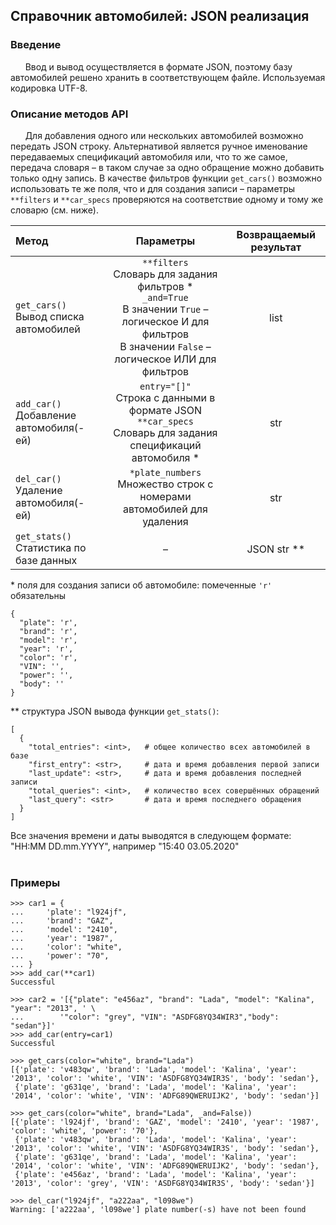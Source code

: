 ## Справочник автомобилей: JSON реализация

### Введение
&nbsp;&nbsp;&nbsp;&nbsp;&nbsp;&nbsp;Ввод и вывод осуществляется в формате JSON, поэтому базу автомобилей решено хранить в соответствующем файле. Используемая кодировка UTF-8.

### Описание методов API
&nbsp;&nbsp;&nbsp;&nbsp;&nbsp;&nbsp;Для добавления одного или нескольких автомобилей возможно передать JSON строку. Альтернативой является ручное именование передаваемых спецификаций автомобиля или, что то же самое, передача словаря – в таком случае за одно обращение можно добавить только одну запись. В качестве фильтров функции ```get_cars()``` возможно использовать те же поля, что и для создания записи – параметры ```**filters``` и ```**car_specs``` проверяются на соответствие одному и тому же словарю (см. ниже).

| Метод | Параметры | Возвращаемый результат |
| :--- | :---: | :---: |
| ```get_cars()``` <br/> Вывод списка автомобилей | ```**filters```<br/>Словарь для задания фильтров \*<br/>```_and=True```<br/>В значении ```True``` – логическое И для фильтров<br/>В значении ```False``` – логическое ИЛИ для фильтров | list <br/> |
| ```add_car()``` <br/> Добавление автомобиля(-ей) | ```entry="[]"```<br/>Строка с данными в формате JSON<br/>```**car_specs```<br/>Словарь для задания спецификаций автомобиля \* | str <br/> |
| ```del_car()``` <br/> Удаление автомобиля(-ей) | ```*plate_numbers```<br/>Множество строк с номерами автомобилей для удаления | str |
| ```get_stats()``` <br/> Статистика по базе данных |   –   | JSON str \*\* |

\* поля для создания записи об автомобиле: помеченные ```'r'``` обязательны
```
{
  "plate": 'r',
  "brand": 'r',
  "model": 'r',
  "year": 'r',
  "color": 'r',
  "VIN": '',
  "power": '',
  "body": ''
}
```
\*\* структура JSON вывода функции ```get_stats()```:
```
[
  {
    "total_entries": <int>,   # общее количество всех автомобилей в базе
    "first_entry": <str>,     # дата и время добавления первой записи
    "last_update": <str>,     # дата и время добавления последней записи
    "total_queries": <int>,   # количество всех совершённых обращений
    "last_query": <str>       # дата и время последнего обращения
  }
]
```
Все значения времени и даты выводятся в следующем формате: "HH:MM DD.mm.YYYY", например "15:40 03.05.2020"
<br/><br/>

### Примеры
```
>>> car1 = {
...     'plate': "l924jf",
...     'brand': "GAZ",
...     'model': "2410",
...     'year': "1987",
...     'color': "white",
...     'power': "70",
... }
>>> add_car(**car1)
Successful

>>> car2 = '[{"plate": "e456az", "brand": "Lada", "model": "Kalina", "year": "2013", ' \
...        '"color": "grey", "VIN": "ASDFG8YQ34WIR3","body": "sedan"}]'
>>> add_car(entry=car1)
Successful

>>> get_cars(color="white", brand="Lada")
[{'plate': 'v483qw', 'brand': 'Lada', 'model': 'Kalina', 'year': '2013', 'color': 'white', 'VIN': 'ASDFG8YQ34WIR3S', 'body': 'sedan'}, 
 {'plate': 'g631qe', 'brand': 'Lada', 'model': 'Kalina', 'year': '2014', 'color': 'white', 'VIN': 'ADFG89QWERUIJK2', 'body': 'sedan'}]

>>> get_cars(color="white", brand="Lada", _and=False))
[{'plate': 'l924jf', 'brand': 'GAZ', 'model': '2410', 'year': '1987', 'color': 'white', 'power': '70'}, 
 {'plate': 'v483qw', 'brand': 'Lada', 'model': 'Kalina', 'year': '2013', 'color': 'white', 'VIN': 'ASDFG8YQ34WIR3S', 'body': 'sedan'}, 
 {'plate': 'g631qe', 'brand': 'Lada', 'model': 'Kalina', 'year': '2014', 'color': 'white', 'VIN': 'ADFG89QWERUIJK2', 'body': 'sedan'}, 
 {'plate': 'e456az', 'brand': 'Lada', 'model': 'Kalina', 'year': '2013', 'color': 'grey', 'VIN': 'ASDFG8YQ34WIR3S', 'body': 'sedan'}]

>>> del_car("l924jf", "a222aa", "l098we")
Warning: ['a222aa', 'l098we'] plate number(-s) have not been found
```
